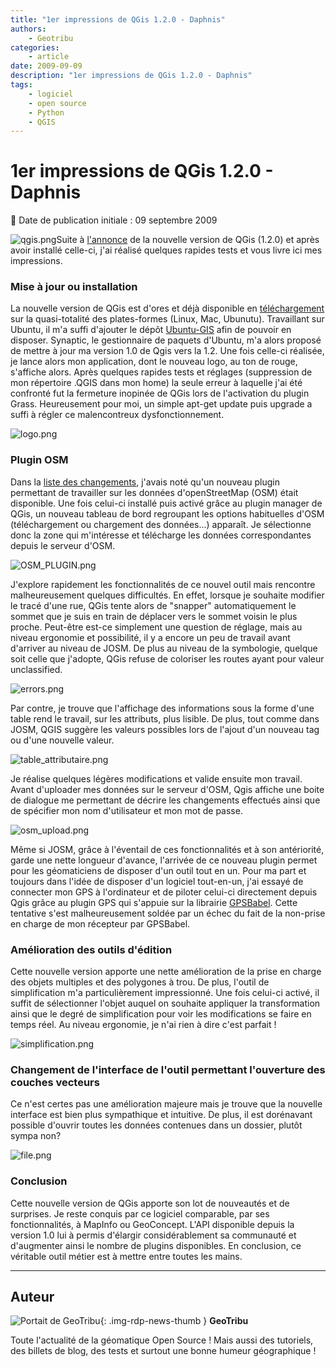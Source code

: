 ```yaml
---
title: "1er impressions de QGis 1.2.0 - Daphnis"
authors:
    - Geotribu
categories:
    - article
date: 2009-09-09
description: "1er impressions de QGis 1.2.0 - Daphnis"
tags:
    - logiciel
    - open source
    - Python
    - QGIS
---
```


# 1er impressions de QGis 1.2.0 - Daphnis

:calendar: Date de publication initiale : 09 septembre 2009

![qgis.png](https://cdn.geotribu.fr/img/logos-icones/logiciels_librairies/qgis.png)Suite à [l'annonce](http://geotribu.net/node/154) de la nouvelle version de QGis (1.2.0) et après avoir installé celle-ci, j'ai réalisé quelques rapides tests et vous livre ici mes impressions.

### Mise à jour ou installation

La nouvelle version de QGis est d'ores et déjà disponible en [téléchargement](http://qgis.org/en/download/current-software.html) sur la quasi-totalité des plates-formes (Linux, Mac, Ubunutu). Travaillant sur Ubuntu, il m'a suffi d'ajouter le dépôt [Ubuntu-GIS](https://launchpad.net/~ubuntugis/+archive/ubuntugis-unstable) afin de pouvoir en disposer. Synaptic, le gestionnaire de paquets d'Ubuntu, m'a alors proposé de mettre à jour ma version 1.0 de Qgis vers la 1.2. Une fois celle-ci réalisée, je lance alors mon application, dont le nouveau logo, au ton de rouge, s'affiche alors. Après quelques rapides tests et réglages (suppression de mon répertoire .QGIS dans mon home) la seule erreur à laquelle j'ai été confronté fut la fermeture inopinée de QGis lors de l'activation du plugin Grass. Heureusement pour moi, un simple apt-get update puis upgrade a suffi à régler ce malencontreux dysfonctionnement.

![logo.png](https://cdn.geotribu.fr/img/qgis/logo.png)

### Plugin OSM

Dans la [liste des changements](http://blog.qgis.org/node/137), j'avais noté qu'un nouveau plugin permettant de travailler sur les données d'openStreetMap (OSM) était disponible. Une fois celui-ci installé puis activé grâce au plugin manager de QGis, un nouveau tableau de bord regroupant les options habituelles d'OSM (téléchargement ou chargement des données...) apparaît. Je sélectionne donc la zone qui m'intéresse et télécharge les données correspondantes depuis le serveur d'OSM.

![OSM_PLUGIN.png](https://cdn.geotribu.fr/img/qgis/OSM_PLUGIN.png)

J'explore rapidement les fonctionnalités de ce nouvel outil mais rencontre malheureusement quelques difficultés. En effet, lorsque je souhaite modifier le tracé d'une rue, QGis tente alors de "snapper" automatiquement le sommet que je suis en train de déplacer vers le sommet voisin le plus proche. Peut-être est-ce simplement une question de réglage, mais au niveau ergonomie et possibilité, il y a encore un peu de travail avant d'arriver au niveau de JOSM. De plus au niveau de la symbologie, quelque soit celle que j'adopte, QGis refuse de coloriser les routes ayant pour valeur unclassified.

![errors.png](https://cdn.geotribu.fr/img/qgis/errors.png)

Par contre, je trouve que l'affichage des informations sous la forme d'une table rend le travail, sur les attributs, plus lisible. De plus, tout comme dans JOSM, QGIS suggère les valeurs possibles lors de l'ajout d'un nouveau tag ou d'une nouvelle valeur.

![table_attributaire.png](https://cdn.geotribu.fr/img/qgis/table_attributaire.png)

Je réalise quelques légères modifications et valide ensuite mon travail. Avant d'uploader mes données sur le serveur d'OSM, Qgis affiche une boite de dialogue me permettant de décrire les changements effectués ainsi que de spécifier mon nom d'utilisateur et mon mot de passe.

![osm_upload.png](https://cdn.geotribu.fr/img/qgis/osm_upload.png)

Même si JOSM, grâce à l'éventail de ces fonctionnalités et à son antériorité, garde une nette longueur d'avance, l'arrivée de ce nouveau plugin permet pour les géomaticiens de disposer d'un outil tout en un. Pour ma part et toujours dans l'idée de disposer d'un logiciel tout-en-un, j'ai essayé de connecter mon GPS à l'ordinateur et de piloter celui-ci directement depuis Qgis grâce au plugin GPS qui s'appuie sur la librairie [GPSBabel](http://www.gpsbabel.org/). Cette tentative s'est malheureusement soldée par un échec du fait de la non-prise en charge de mon récepteur par GPSBabel.

### Amélioration des outils d'édition

Cette nouvelle version apporte une nette amélioration de la prise en charge des objets multiples et des polygones à trou. De plus, l'outil de simplification m'a particulièrement impressionné. Une fois celui-ci activé, il suffit de sélectionner l'objet auquel on souhaite appliquer la transformation ainsi que le degré de simplification pour voir les modifications se faire en temps réel. Au niveau ergonomie, je n'ai rien à dire c'est parfait !

![simplification.png](https://cdn.geotribu.fr/img/qgis/simplification.png)

### Changement de l'interface de l'outil permettant l'ouverture des couches vecteurs

Ce n'est certes pas une amélioration majeure mais je trouve que la nouvelle interface est bien plus sympathique et intuitive. De plus, il est dorénavant possible d'ouvrir toutes les données contenues dans un dossier, plutôt sympa non?

![file.png](https://cdn.geotribu.fr/img/qgis/file.png)

### Conclusion

Cette nouvelle version de QGis apporte son lot de nouveautés et de surprises. Je reste conquis par ce logiciel comparable, par ses fonctionnalités, à MapInfo ou GeoConcept. L'API disponible depuis la version 1.0 lui à permis d'élargir considérablement sa communauté et d'augmenter ainsi le nombre de plugins disponibles. En conclusion, ce véritable outil métier est à mettre entre toutes les mains.

----

## Auteur

![Portait de GeoTribu](https://cdn.geotribu.fr/img/internal/charte/geotribu_logo_64x64.png){: .img-rdp-news-thumb }
**GeoTribu**

Toute l'actualité de la géomatique Open Source ! Mais aussi des tutoriels, des billets de blog, des tests et surtout une bonne humeur géographique !
